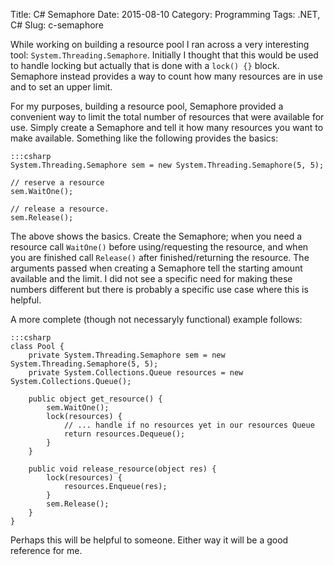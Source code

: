 Title: C# Semaphore
Date: 2015-08-10
Category: Programming
Tags: .NET, C#
Slug: c-semaphore

While working on building a resource pool I ran across a very interesting tool:
`System.Threading.Semaphore`. Initially I thought that this would be used to
handle locking but actually that is done with a `lock() {}` block. Semaphore
instead provides a way to count how many resources are in use and to set an
upper limit.

For my purposes, building a resource pool, Semaphore provided a convenient way
to limit the total number of resources that were available for use. Simply
create a Semaphore and tell it how many resources you want to make available.
Something like the following provides the basics:

    :::csharp
    System.Threading.Semaphore sem = new System.Threading.Semaphore(5, 5);

    // reserve a resource
    sem.WaitOne();

    // release a resource.
    sem.Release();

The above shows the basics. Create the Semaphore; when you need a resource call
`WaitOne()` before using/requesting the resource, and when you are finished
call `Release()` after finished/returning the resource. The arguments passed
when creating a Semaphore tell the starting amount available and the limit. I
did not see a specific need for making these numbers different but there is
probably a specific use case where this is helpful.

A more complete (though not necessaryly functional) example follows:

    :::csharp
    class Pool {
        private System.Threading.Semaphore sem = new System.Threading.Semaphore(5, 5);
        private System.Collections.Queue resources = new System.Collections.Queue();

        public object get_resource() {
            sem.WaitOne();
            lock(resources) {
                // ... handle if no resources yet in our resources Queue
                return resources.Dequeue();
            }
        }

        public void release_resource(object res) {
            lock(resources) {
                resources.Enqueue(res);
            }
            sem.Release();
        }
    }

Perhaps this will be helpful to someone.
Either way it will be a good reference for me.
